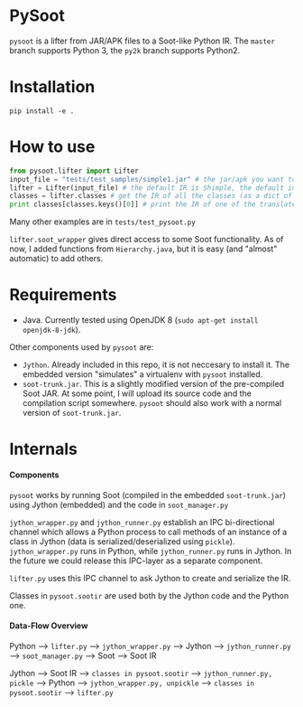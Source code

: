 PySoot
======

`pysoot` is a lifter from JAR/APK files to a Soot-like Python IR.
The `master` branch supports Python 3, the `py2k` branch supports Python2.

# Installation
`pip install -e .`

# How to use
```Python 2
from pysoot.lifter import Lifter
input_file = "tests/test_samples/simple1.jar" # the jar/apk you want to analyze
lifter = Lifter(input_file) # the default IR is Shimple, the default input_format is jar
classes = lifter.classes # get the IR of all the classes (as a dict of classes)
print classes[classes.keys()[0]] # print the IR of one of the translated classes
```

Many other examples are in `tests/test_pysoot.py`

`lifter.soot_wrapper` gives direct access to some Soot functionality.
As of now, I added functions from `Hierarchy.java`, but it is easy (and "almost" automatic) to add others.

# Requirements
* Java. Currently tested using OpenJDK 8 (`sudo apt-get install openjdk-8-jdk`).

Other components used by `pysoot` are:
* `Jython`. Already included in this repo, it is not neccesary to install it. The embedded version "simulates" a virtualenv with `pysoot` installed.
* `soot-trunk.jar`. This is a slightly modified version of the pre-compiled Soot JAR. At some point, I will upload its source code and the compilation script somewhere.
`pysoot` should also work with a normal version of `soot-trunk.jar`.

# Internals
#### Components
`pysoot` works by running Soot (compiled in the embedded `soot-trunk.jar`) using Jython (embedded) and the code in `soot_manager.py`

`jython_wrapper.py` and `jython_runner.py` establish an IPC bi-directional channel which allows a Python process to call methods of an instance of a class in Jython (data is serialized/deserialized using `pickle`).
`jython_wrapper.py` runs in Python, while `jython_runner.py` runs in Jython.
In the future we could release this IPC-layer as a separate component.

`lifter.py` uses this IPC channel to ask Jython to create and serialize the IR.

Classes in `pysoot.sootir` are used both by the Jython code and the Python one.

#### Data-Flow Overview
Python --> `lifter.py` --> `jython_wrapper.py` --> Jython --> `jython_runner.py` --> `soot_manager.py` --> Soot --> Soot IR

Jython --> Soot IR --> `classes in pysoot.sootir` --> `jython_runner.py, pickle` --> Python --> `jython_wrapper.py, unpickle` --> `classes in pysoot.sootir` --> `lifter.py`


